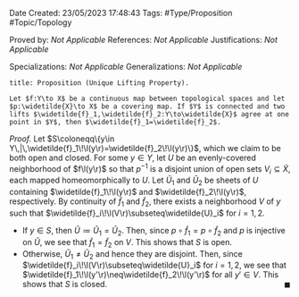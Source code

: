 <div class="topSpace"></div>

Date Created: 23/05/2023 17:48:43
Tags: #Type/Proposition #Topic/Topology

Proved by: _Not Applicable_
References: _Not Applicable_
Justifications: _Not Applicable_

Specializations: _Not Applicable_
Generalizations: _Not Applicable_

``` ad-Proposition
title: Proposition (Unique Lifting Property).

Let $f:Y\to X$ be a continuous map between topological spaces and let $p:\widetilde{X}\to X$ be a covering map. If $Y$ is connected and two lifts $\widetilde{f}_1,\widetilde{f}_2:Y\to\widetilde{X}$ agree at one point in $Y$, then $\widetilde{f}_1=\widetilde{f}_2$.

```

<i>Proof.</i> Let $S\coloneqq\{y\in Y\,|\,\widetilde{f}_1\!\l(y\r)=\widetilde{f}_2\!\l(y\r)\}$, which we claim to be both open and closed. For some $y\in Y$, let $U$ be an evenly-covered neighborhood of $f\l(y\r)$ so that $p^{-1}$ is a disjoint union of open sets $V_i\subseteq\widetilde{X}$, each mapped homeomorphically to $U$. Let $\widetilde{U}_1$ and $\widetilde{U}_2$ be sheets of $U$ containing $\widetilde{f}_1\!\l(y\r)$ and $\widetilde{f}_2\!\l(y\r)$, respectively. By continuity of $\widetilde{f}_1$ and $\widetilde{f}_2$, there exists a neighborhood $V$ of $y$ such that $\widetilde{f}_i\!\l(V\r)\subseteq\widetilde{U}_i$ for $i=1,2$.
* If $y\in S$, then $\widetilde{U}\coloneqq\widetilde{U}_1=\widetilde{U}_2$. Then, since $p\circ\widetilde{f}_1=p\circ\widetilde{f}_2$ and $p$ is injective on $\widetilde{U}$, we see that $\widetilde{f}_1=\widetilde{f}_2$ on $V$. This shows that $S$ is open.
* Otherwise, $\widetilde{U}_1\neq\widetilde{U}_2$ and hence they are disjoint. Then, since $\widetilde{f}_i\!\l(V\r)\subseteq\widetilde{U}_i$ for $i=1,2$, we see that $\widetilde{f}_1\!\l(y'\r)\neq\widetilde{f}_2\!\l(y'\r)$ for all $y'\in V$. This shows that $S$ is closed.<span style="float:right;">$\blacksquare$</span>
